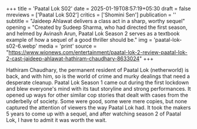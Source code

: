 +++
title = 'Paatal Lok S02'
date = 2025-01-19T08:57:19+05:30
draft = false
mreviews = ['Paatal Lok S02']
critics = ['Shomini Sen']
publication = ''
subtitle = "Jaideep Ahlawat delivers a class act in a sharp, worthy sequel"
opening = "Created by Sudeep Sharma, who had directed the first season, and helmed by Avinash Arun, Paatal Lok Season 2 serves as a textbook example of how a sequel of a good thriller should be."
img = 'paatal-lok-s02-6.webp'
media = 'print'
source = "https://www.wionews.com/entertainment/paatal-lok-2-review-paatal-lok-2-cast-jaideep-ahlawat-hathiram-chaudhary-8633024"
+++

Hathiram Chaudhary, the permanent resident of Paatal Lok (netherworld) is back, and with him, so is the world of crime and murky dealings that need a desperate cleanup. Paatal Lok Season 1 came out during the first lockdown and blew everyone's mind with its taut storyline and strong performances. It opened up ways for other similar cop stories that dealt with cases from the underbelly of society. Some were good, some were mere copies, but none captured the attention of viewers the way Paatal Lok had. It took the makers 5 years to come up with a sequel, and after watching season 2 of Paatal Lok, I have to admit it was worth the wait.
